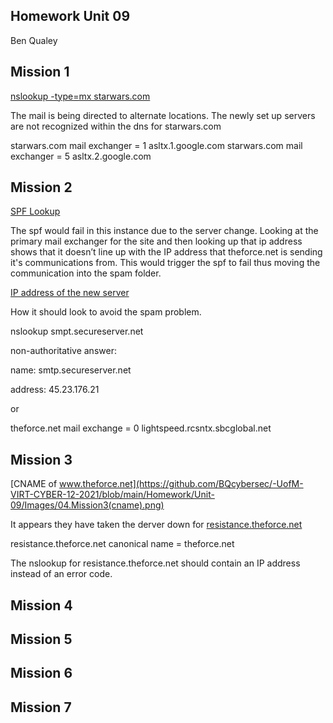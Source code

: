 ## Homework Unit 09
Ben Qualey

## Mission 1
[nslookup -type=mx starwars.com](https://github.com/BQcybersec/-UofM-VIRT-CYBER-12-2021/blob/main/Homework/Unit-09/Images/01.Mission1(nslookup).png)

The mail is being directed to alternate locations. The newly set up servers are not recognized within the dns for starwars.com


starwars.com	mail exchanger	=	1	asltx.1.google.com
starwars.com	mail exchanger	=	5	asltx.2.google.com


## Mission 2

[SPF Lookup](https://github.com/BQcybersec/-UofM-VIRT-CYBER-12-2021/blob/main/Homework/Unit-09/Images/02.Mission2(spflookup).png)

The spf would fail in this instance due to the server change. Looking at the primary mail exchanger for the site and then looking up that ip address shows that it doesn’t line up with the IP address that theforce.net is sending it's communications from. This would trigger the spf to fail thus moving the communication into the spam folder.

[IP address of the new server](https://github.com/BQcybersec/-UofM-VIRT-CYBER-12-2021/blob/main/Homework/Unit-09/Images/03.Mission2(addressofnewserver).png)

How it should look to avoid the spam problem.

nslookup smpt.secureserver.net

non-authoritative answer:

name:	smtp.secureserver.net

address:	45.23.176.21

or

theforce.net	mail exchange	=	0	lightspeed.rcsntx.sbcglobal.net


## Mission 3

[CNAME of www.theforce.net](https://github.com/BQcybersec/-UofM-VIRT-CYBER-12-2021/blob/main/Homework/Unit-09/Images/04.Mission3(cname).png)

It appears they have taken the derver down for [resistance.theforce.net](https://github.com/BQcybersec/-UofM-VIRT-CYBER-12-2021/blob/main/Homework/Unit-09/Images/05.Mission3(serverdown).png)

resistance.theforce.net	canonical name	=	theforce.net

The nslookup for resistance.theforce.net should contain an IP address instead of an error code. 


## Mission 4

## Mission 5

## Mission 6

## Mission 7


